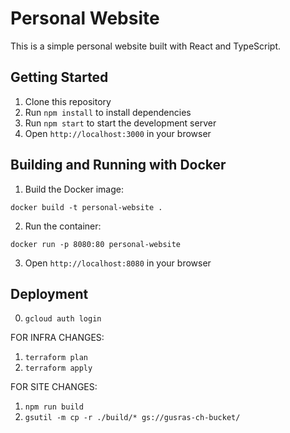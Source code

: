 # Personal Website

This is a simple personal website built with React and TypeScript.

## Getting Started

1. Clone this repository
2. Run `npm install` to install dependencies
3. Run `npm start` to start the development server
4. Open `http://localhost:3000` in your browser

## Building and Running with Docker

1. Build the Docker image:
```
docker build -t personal-website .
```
2. Run the container:
```
docker run -p 8080:80 personal-website
```
3. Open `http://localhost:8080` in your browser

## Deployment

0. `gcloud auth login`

FOR INFRA CHANGES:
1. `terraform plan`
2. `terraform apply`

FOR SITE CHANGES:
1. `npm run build`
2. `gsutil -m cp -r ./build/* gs://gusras-ch-bucket/`
